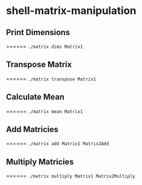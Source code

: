 # shell-matrix-manipulation

## Print Dimensions
======
`./matrix dims Matrix1`
## Transpose Matrix
======
`./matrix transpose Matrix1`
## Calculate Mean
======
`./matrix mean Matrix1`
## Add Matricies
======
`./matrix add Matrix1 Matrix2Add`
## Multiply Matricies
======
`./matrix multiply Matrix1 Matrix2Multiply`
